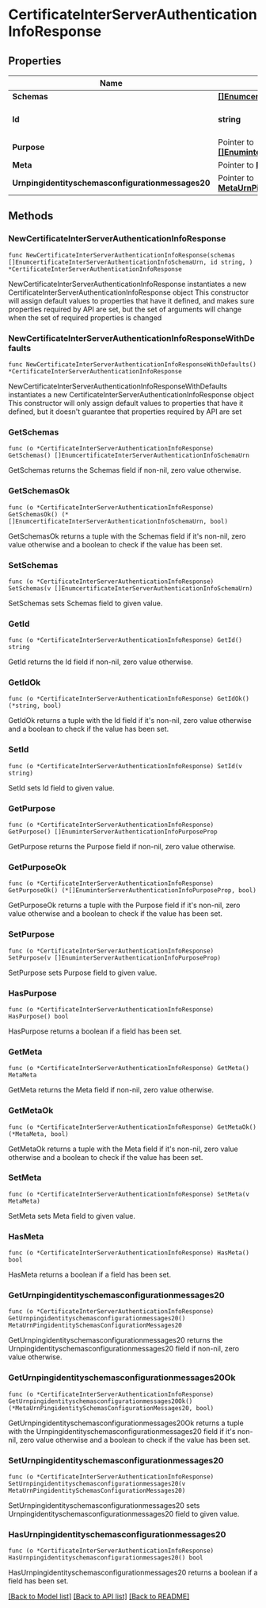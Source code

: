# CertificateInterServerAuthenticationInfoResponse

## Properties

Name | Type | Description | Notes
------------ | ------------- | ------------- | -------------
**Schemas** | [**[]EnumcertificateInterServerAuthenticationInfoSchemaUrn**](EnumcertificateInterServerAuthenticationInfoSchemaUrn.md) |  | 
**Id** | **string** | Name of the Server Instance | 
**Purpose** | Pointer to [**[]EnuminterServerAuthenticationInfoPurposeProp**](EnuminterServerAuthenticationInfoPurposeProp.md) |  | [optional] 
**Meta** | Pointer to [**MetaMeta**](MetaMeta.md) |  | [optional] 
**Urnpingidentityschemasconfigurationmessages20** | Pointer to [**MetaUrnPingidentitySchemasConfigurationMessages20**](MetaUrnPingidentitySchemasConfigurationMessages20.md) |  | [optional] 

## Methods

### NewCertificateInterServerAuthenticationInfoResponse

`func NewCertificateInterServerAuthenticationInfoResponse(schemas []EnumcertificateInterServerAuthenticationInfoSchemaUrn, id string, ) *CertificateInterServerAuthenticationInfoResponse`

NewCertificateInterServerAuthenticationInfoResponse instantiates a new CertificateInterServerAuthenticationInfoResponse object
This constructor will assign default values to properties that have it defined,
and makes sure properties required by API are set, but the set of arguments
will change when the set of required properties is changed

### NewCertificateInterServerAuthenticationInfoResponseWithDefaults

`func NewCertificateInterServerAuthenticationInfoResponseWithDefaults() *CertificateInterServerAuthenticationInfoResponse`

NewCertificateInterServerAuthenticationInfoResponseWithDefaults instantiates a new CertificateInterServerAuthenticationInfoResponse object
This constructor will only assign default values to properties that have it defined,
but it doesn't guarantee that properties required by API are set

### GetSchemas

`func (o *CertificateInterServerAuthenticationInfoResponse) GetSchemas() []EnumcertificateInterServerAuthenticationInfoSchemaUrn`

GetSchemas returns the Schemas field if non-nil, zero value otherwise.

### GetSchemasOk

`func (o *CertificateInterServerAuthenticationInfoResponse) GetSchemasOk() (*[]EnumcertificateInterServerAuthenticationInfoSchemaUrn, bool)`

GetSchemasOk returns a tuple with the Schemas field if it's non-nil, zero value otherwise
and a boolean to check if the value has been set.

### SetSchemas

`func (o *CertificateInterServerAuthenticationInfoResponse) SetSchemas(v []EnumcertificateInterServerAuthenticationInfoSchemaUrn)`

SetSchemas sets Schemas field to given value.


### GetId

`func (o *CertificateInterServerAuthenticationInfoResponse) GetId() string`

GetId returns the Id field if non-nil, zero value otherwise.

### GetIdOk

`func (o *CertificateInterServerAuthenticationInfoResponse) GetIdOk() (*string, bool)`

GetIdOk returns a tuple with the Id field if it's non-nil, zero value otherwise
and a boolean to check if the value has been set.

### SetId

`func (o *CertificateInterServerAuthenticationInfoResponse) SetId(v string)`

SetId sets Id field to given value.


### GetPurpose

`func (o *CertificateInterServerAuthenticationInfoResponse) GetPurpose() []EnuminterServerAuthenticationInfoPurposeProp`

GetPurpose returns the Purpose field if non-nil, zero value otherwise.

### GetPurposeOk

`func (o *CertificateInterServerAuthenticationInfoResponse) GetPurposeOk() (*[]EnuminterServerAuthenticationInfoPurposeProp, bool)`

GetPurposeOk returns a tuple with the Purpose field if it's non-nil, zero value otherwise
and a boolean to check if the value has been set.

### SetPurpose

`func (o *CertificateInterServerAuthenticationInfoResponse) SetPurpose(v []EnuminterServerAuthenticationInfoPurposeProp)`

SetPurpose sets Purpose field to given value.

### HasPurpose

`func (o *CertificateInterServerAuthenticationInfoResponse) HasPurpose() bool`

HasPurpose returns a boolean if a field has been set.

### GetMeta

`func (o *CertificateInterServerAuthenticationInfoResponse) GetMeta() MetaMeta`

GetMeta returns the Meta field if non-nil, zero value otherwise.

### GetMetaOk

`func (o *CertificateInterServerAuthenticationInfoResponse) GetMetaOk() (*MetaMeta, bool)`

GetMetaOk returns a tuple with the Meta field if it's non-nil, zero value otherwise
and a boolean to check if the value has been set.

### SetMeta

`func (o *CertificateInterServerAuthenticationInfoResponse) SetMeta(v MetaMeta)`

SetMeta sets Meta field to given value.

### HasMeta

`func (o *CertificateInterServerAuthenticationInfoResponse) HasMeta() bool`

HasMeta returns a boolean if a field has been set.

### GetUrnpingidentityschemasconfigurationmessages20

`func (o *CertificateInterServerAuthenticationInfoResponse) GetUrnpingidentityschemasconfigurationmessages20() MetaUrnPingidentitySchemasConfigurationMessages20`

GetUrnpingidentityschemasconfigurationmessages20 returns the Urnpingidentityschemasconfigurationmessages20 field if non-nil, zero value otherwise.

### GetUrnpingidentityschemasconfigurationmessages20Ok

`func (o *CertificateInterServerAuthenticationInfoResponse) GetUrnpingidentityschemasconfigurationmessages20Ok() (*MetaUrnPingidentitySchemasConfigurationMessages20, bool)`

GetUrnpingidentityschemasconfigurationmessages20Ok returns a tuple with the Urnpingidentityschemasconfigurationmessages20 field if it's non-nil, zero value otherwise
and a boolean to check if the value has been set.

### SetUrnpingidentityschemasconfigurationmessages20

`func (o *CertificateInterServerAuthenticationInfoResponse) SetUrnpingidentityschemasconfigurationmessages20(v MetaUrnPingidentitySchemasConfigurationMessages20)`

SetUrnpingidentityschemasconfigurationmessages20 sets Urnpingidentityschemasconfigurationmessages20 field to given value.

### HasUrnpingidentityschemasconfigurationmessages20

`func (o *CertificateInterServerAuthenticationInfoResponse) HasUrnpingidentityschemasconfigurationmessages20() bool`

HasUrnpingidentityschemasconfigurationmessages20 returns a boolean if a field has been set.


[[Back to Model list]](../README.md#documentation-for-models) [[Back to API list]](../README.md#documentation-for-api-endpoints) [[Back to README]](../README.md)


